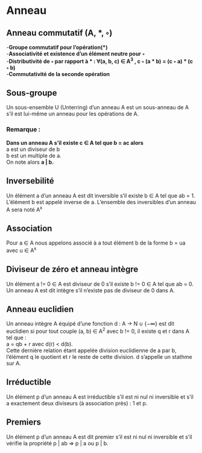 # Anneau 

## Anneau commutatif (A, *, ◦)
-**Groupe commutatif pour l’opération(\*)** 
\
-**Associativité et existence d’un élément neutre pour ◦**
\
-**Distributivité de ◦ par rapport à * : ∀(a, b, c) ∈ A<sup>3</sup> , c ◦ (a * b) = (c ◦ a) * (c ◦ b)**
\
-**Commutativité de la seconde opération**

## Sous-groupe 
Un sous-ensemble U (Unterring) d’un anneau A est un sous-anneau de A s’il est
lui-même un anneau pour les opérations de A.

### Remarque : 
**Dans un anneau A s’il existe c ∈ A tel que b = ac alors**
\
a est un diviseur de b
\
b est un multiple de a.
\
On note alors **a | b.**

## Inversebilité 

Un élément a d’un anneau A est dit inversible s’il existe b ∈ A tel que
ab = 1. L’élément b est appelé inverse de a. L’ensemble des inversibles
d’un anneau A sera noté A<sup>x</sup>

## Association 
Pour a ∈ A nous appelons associé à a tout élément b de la forme
b = ua avec u ∈ A<sup>x</sup>

## Diviseur de zéro et anneau intègre
Un élément a != 0 ∈ A est diviseur de 0 s’il existe b != 0 ∈ A tel que
ab = 0. Un anneau A est dit intègre s’il n’existe pas de diviseur de 0 dans A.

## Anneau euclidien 

Un anneau intègre A équipé d’une fonction d : A → N ∪ {−∞} est dit
euclidien si pour tout couple (a, b) ∈  A<sup>2</sup> avec b != 0, il existe q et r dans
A tel que : 
\
a = qb + r avec d(r) < d(b).
\
Cette dernière relation étant appelée division euclidienne de a par b,
l’élément q le quotient et r le reste de cette division. d s’appelle un
stathme sur A.

## Irréductible 
Un élément p d’un anneau A est irréductible s’il est ni nul ni inversible
et s’il a exactement deux diviseurs (à association près) : 1 et p.

## Premiers 
Un élément p d’un anneau A est dit premier s’il est ni nul ni inversible
et s’il vérifie la propriété p | ab ⇒ p | a ou p | b.

